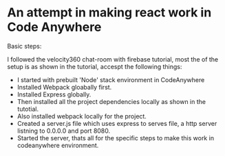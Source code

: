 # An attempt in making react work in Code Anywhere

Basic steps:

I followed the velocity360 chat-room with firebase tutorial, most the of the setup is as shown in the tutorial, accespt the following things:

* I started with prebuilt 'Node' stack environment in CodeAnywhere
* Installed Webpack gloabally first.
* Installed Express globally.
* Then installed all the project dependencies locally as shown in the tutotial.
* Also installed webpack locally for the project.
* Created a server.js file which uses express to serves file, a http server listning to 0.0.0.0 and port 8080.
* Started the server, thats all for the specific steps to make this work in codeanywhere environment.
